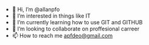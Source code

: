 - 👋 Hi, I’m @allanpfo
- 👀 I’m interested in things like IT
- 🌱 I’m currently learning how to use GIT and GITHUB
- 💞️ I’m looking to collaborate on proffesional carreer
- 📫 How to reach me apfdeo@gmail.com

<!---
allanpfo/allanpfo is a ✨ special ✨ repository because its `README.md` (this file) appears on your GitHub profile.
You can click the Preview link to take a look at your changes.
--->
